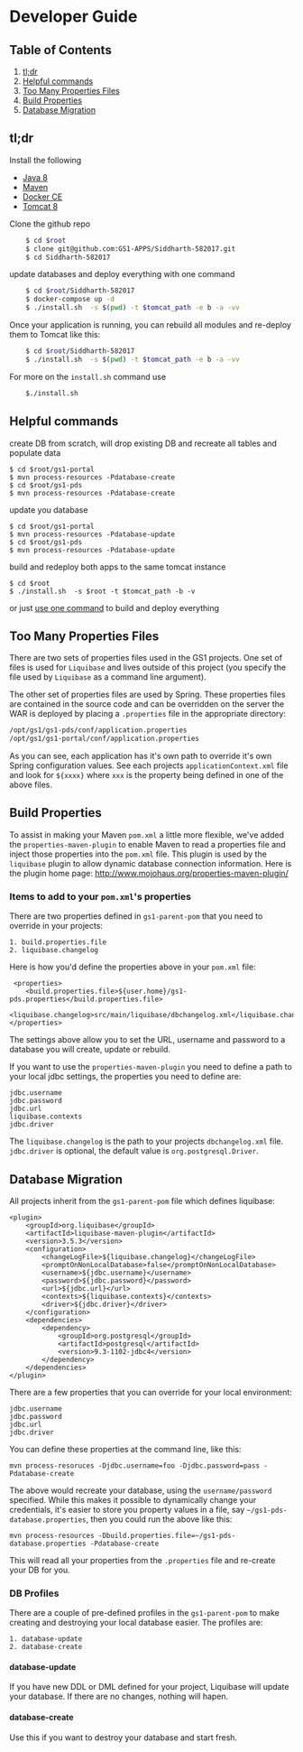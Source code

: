 # Developer Guide

## Table of Contents

1. [tl;dr](#tldr)
1. [Helpful commands](#helpful-commands)
1. [Too Many Properties Files](#too-many) 
1. [Build Properties](#build-properties)
1. [Database Migration](#database-migration)
 
## tl;dr

Install the following
* [Java 8](http://www.oracle.com/technetwork/java/javase/downloads/jdk8-downloads-2133151.html)
* [Maven](https://maven.apache.org/download.cgi)
* [Docker CE](https://docs.docker.com/engine/installation/)
* [Tomcat 8](https://tomcat.apache.org/download-80.cgi)


Clone the github repo
```bash
    $ cd $root
    $ clone git@github.com:GS1-APPS/Siddharth-582017.git
    $ cd Siddharth-582017
```
    
<a name="one_command"></a>update databases and deploy everything with one command
```bash
    $ cd $root/Siddharth-582017
    $ docker-compose up -d
    $ ./install.sh  -s $(pwd) -t $tomcat_path -e b -a -vv
```

Once your application is running, you can rebuild all modules and re-deploy them to Tomcat like 
this:
```bash
    $ cd $root/Siddharth-582017
    $ ./install.sh  -s $(pwd) -t $tomcat_path -e b -a -vv
```

For more on the `install.sh` command use
```bash
    $./install.sh
```

## <a name="helpful-commands"></a>Helpful commands

create DB from scratch, will drop existing DB and recreate all tables and populate data

    $ cd $root/gs1-portal
    $ mvn process-resources -Pdatabase-create
    $ cd $root/gs1-pds
    $ mvn process-resources -Pdatabase-create
    
update you database    

    $ cd $root/gs1-portal
    $ mvn process-resources -Pdatabase-update
    $ cd $root/gs1-pds
    $ mvn process-resources -Pdatabase-update


build and redeploy both apps to the same tomcat instance

    $ cd $root
    $ ./install.sh  -s $root -t $tomcat_path -b -v

or just [use one command](#one_command) to build and deploy everything 

## <a name="too-many"></a>Too Many Properties Files
There are two sets of properties files used in the GS1 projects. One set of files is used for 
`Liquibase` and lives outside of this project (you specify the file used by `Liquibase` as a 
command line argument).

The other set of properties files are used by Spring. These properties files are contained in the
 source code and can be overridden on the server the WAR is deployed by placing a `.properties` 
 file in the appropriate directory:
   ```bash
   /opt/gs1/gs1-pds/conf/application.properties
   /opt/gs1/gs1-portal/conf/application.properties
   ```
As you can see, each application has it's own path to override it's own Spring configuration 
values. See each projects `applicationContext.xml` file and look for `${xxxx}` where `xxx` is the
 property being defined in one of the above files.

## <a name="build-properties"></a>Build Properties

To assist in making your Maven `pom.xml` a little more flexible, we've added the 
`properties-maven-plugin` to enable Maven to read a properties file and inject those properties 
into the `pom.xml` file. This plugin is used by the `liquibase` plugin to allow dynamic database 
connection information. Here is the plugin home page: 
http://www.mojohaus.org/properties-maven-plugin/  

### Items to add to your `pom.xml`'s properties
There are two properties defined in `gs1-parent-pom` that  you need to override in your projects:

    1. build.properties.file
    2. liquibase.changelog
    
Here is how you'd define the properties above in your `pom.xml` file:

     <properties>
        <build.properties.file>${user.home}/gs1-pds.properties</build.properties.file>
        <liquibase.changelog>src/main/liquibase/dbchangelog.xml</liquibase.changelog>
    </properties>

The settings above allow you to set the URL, username and password to a database you will create,
 update or rebuild.  

If you want to use the `properties-maven-plugin` you need to define a path to your local jdbc 
settings, the properties you need to define are: 

    jdbc.username
    jdbc.password
    jdbc.url
    liquibase.contexts
    jdbc.driver

The `liquibase.changelog` is the path to your projects `dbchangelog.xml` file. `jdbc.driver` is 
optional, the default value is `org.postgresql.Driver`.


## <a name="database-migration"></a>Database Migration

All projects inherit from the `gs1-parent-pom` file which defines liquibase:

    <plugin>
        <groupId>org.liquibase</groupId>
        <artifactId>liquibase-maven-plugin</artifactId>
        <version>3.5.3</version>
        <configuration>
            <changeLogFile>${liquibase.changelog}</changeLogFile>
            <promptOnNonLocalDatabase>false</promptOnNonLocalDatabase>
            <username>${jdbc.username}</username>
            <password>${jdbc.password}</password>
            <url>${jdbc.url}</url>
            <contexts>${liquibase.contexts}</contexts>
            <driver>${jdbc.driver}</driver>
        </configuration>
        <dependencies>
            <dependency>
                <groupId>org.postgresql</groupId>
                <artifactId>postgresql</artifactId>
                <version>9.3-1102-jdbc4</version>
            </dependency>
        </dependencies>
    </plugin>

There are a few properties that you can override for your local environment:
    
    jdbc.username
    jdbc.password
    jdbc.url
    jdbc.driver
    
You can define these properties at the command line, like this:

    mvn process-resoruces -Djdbc.username=foo -Djdbc.password=pass -Pdatabase-create
    
The above would recreate your database, using the `username/password` specified. While this makes
 it possible to dynamically change your credentials, it's easier to store you property values in 
 a file, say `~/gs1-pds-database.properties`, then you could run the above like this:

    mvn process-resources -Dbuild.properties.file=~/gs1-pds-database.properties -Pdatabase-create
    
This will read all your properties from the `.properties` file and re-create your DB for you.

### DB Profiles

There are a couple of pre-defined profiles in the `gs1-parent-pom` to make creating and 
destroying your local database easier. The profiles are:

    1. database-update
    2. database-create
    
#### database-update

If you have new DDL or DML defined for your project, Liquibase will update your database. If 
there are no changes, nothing will hapen.

#### database-create

Use this if you want to destroy your database and start fresh.